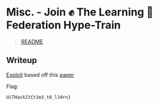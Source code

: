 
# Misc. - Join :fist: The Learning :book: Federation Hype-Train

> [README](../README.md)

## Writeup

[Exploit](../src/reconstruct.py) based off this [paper](https://proceedings.neurips.cc/paper/2019/hash/60a6c4002cc7b29142def8871531281a-Abstract.html)

Flag:

`UiTHack23{t1m3_t0_l34rn}`
